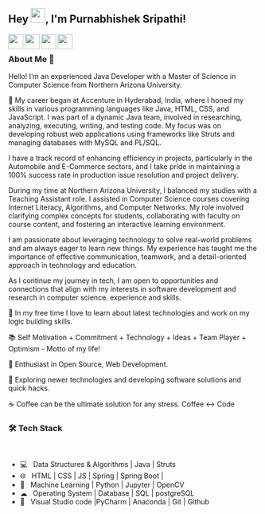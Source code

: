 ## Hey <img src="https://github.com/TheDudeThatCode/TheDudeThatCode/blob/master/Assets/Hi.gif" width="29px">, I'm Purnabhishek Sripathi!
<a href="https://www.linkedin.com/in/purnabhishek-sripathi" target="_blank">
  <img align="left" width="30px" src="https://cdn.jsdelivr.net/npm/simple-icons@v3/icons/linkedin.svg" style="fill: #0A66C2;" />
</a>
<a href="https://twitter.com/AbhiSripathi" target="_blank">
  <img align="left" width="30px" src="https://cdn.jsdelivr.net/npm/simple-icons@v3/icons/twitter.svg" style="fill: #1DA1F2;" />
</a>
<a href="mailto:abhisripathi5@gmail.com" target="_blank">
  <img align="left" width="30px" src="https://cdn.jsdelivr.net/npm/simple-icons@v3/icons/gmail.svg" style="fill: #EA4335;" />
</a>
<a href="https://medium.com/@abhisreepathi" target="_blank">
  <img align="left" width="30px" src="https://cdn.jsdelivr.net/npm/simple-icons@v3/icons/medium.svg" style="fill: #000000;" />
</a>

<br />
<h3> About Me  🚀 </h3>
<p>
Hello! I’m an experienced Java Developer with a Master of Science in Computer Science from Northern Arizona University.

🔭 My career began at Accenture in Hyderabad, India, where I honed my skills in various programming languages like Java, HTML, CSS, and JavaScript. I was part of a dynamic Java team, involved in researching, analyzing, executing, writing, and testing code. My focus was on developing robust web applications using frameworks like Struts and managing databases with MySQL and PL/SQL.

I have a track record of enhancing efficiency in projects, particularly in the Automobile and E-Commerce sectors, and I take pride in maintaining a 100% success rate in production issue resolution and project delivery.

During my time at Northern Arizona University, I balanced my studies with a Teaching Assistant role. I assisted in Computer Science courses covering Internet Literacy, Algorithms, and Computer Networks. My role involved clarifying complex concepts for students, collaborating with faculty on course content, and fostering an interactive learning environment.

I am passionate about leveraging technology to solve real-world problems and am always eager to learn new things. My experience has taught me the importance of effective communication, teamwork, and a detail-oriented approach in technology and education.

As I continue my journey in tech, I am open to opportunities and connections that align with my interests in software development and research in computer science.
experience and skills.</p>
<p>
📎 In my free time I love to learn about latest technologies and work on my logic building skills.
</p><p>
📚 Self Motivation + Commitment + Technology + Ideas + Team Player + Optimism - Motto of my life!
</p><p>
🌱 Enthusiast in Open Source, Web Development.</p>
<p>
🤔 Exploring newer technologies and developing software solutions and quick hacks.</p>
<p>
☕ Coffee can be the ultimate solution for any stress. Coffee <-> Code </p>
<h3>🛠 Tech Stack</h3>


<br>

- 💻  &nbsp; Data Structures & Algorithms | Java | Struts
- 🌐  &nbsp; HTML | CSS | JS | Spring | Spring Boot | 
- 🐍  &nbsp; Machine Learning | Python | Jupyter | OpenCV
- ☁  &nbsp; Operating System | Database | SQL | postgreSQL
- 🔧  &nbsp; Visual Studio code |PyCharm | Anaconda | Git | Github


</br>

<!-- <p align="center">
<img src="https://media.giphy.com/media/3o7abAHdYvZdBNnGZq/giphy.gif" width="30px" alt="GitHub-Status"/>&nbsp;<i><b>GitHub Stats... </b></i>📈<br><br>
<img width="470px" height="180px" src="https://github-readme-stats.vercel.app/api?username=abhisripathi&count_private=true&show_icons=true&theme=radical" alt="GitHub Status"/>
<img width="470px" height="180px" src = "https://github-readme-stats.vercel.app/api/top-langs/?username=abhisripathi&show_icons=true&layout=compact&theme=radical" alt="Most Used Languages">
</p>-->
